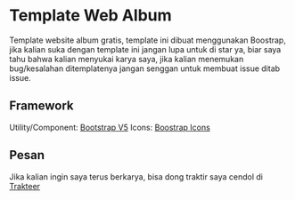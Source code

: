 # Template Web Album

Template website album gratis, template ini dibuat menggunakan Boostrap, jika kalian suka dengan template ini jangan lupa untuk di star ya, biar saya tahu bahwa kalian menyukai karya saya, jika kalian menemukan bug/kesalahan ditemplatenya jangan senggan untuk membuat issue ditab issue.

## Framework

Utility/Component: [Bootstrap V5](https://getbootstrap.com/)
Icons: [Boostrap Icons](https://icons.getbootstrap.com/)

## Pesan

Jika kalian ingin saya terus berkarya, bisa dong traktir saya cendol di [Trakteer](https://trakteer.id/lendradx/tip)